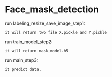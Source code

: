 # Face_mask_detection
run labeling_resize_save_image_step1:

  	it will return two file X.pickle and Y.pickle

run train_model_step2:

  	it will return mask_model.h5
  
run main_step3:

  	it predict data.
